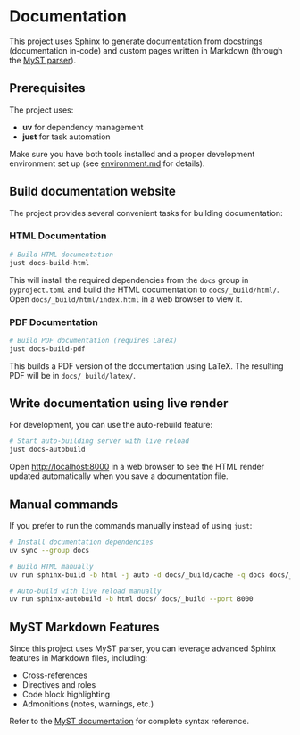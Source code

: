 # Documentation

This project uses Sphinx to generate documentation from docstrings (documentation in-code) and custom pages written in Markdown (through the [MyST parser](https://myst-parser.readthedocs.io/en/latest/)).

## Prerequisites

The project uses:

- **uv** for dependency management
- **just** for task automation

Make sure you have both tools installed and a proper development environment set up (see [environment.md](environment.md) for details).

## Build documentation website

The project provides several convenient tasks for building documentation:

### HTML Documentation

```bash
# Build HTML documentation
just docs-build-html
```

This will install the required dependencies from the `docs` group in `pyproject.toml` and build the HTML documentation to `docs/_build/html/`. Open `docs/_build/html/index.html` in a web browser to view it.

### PDF Documentation  

```bash
# Build PDF documentation (requires LaTeX)
just docs-build-pdf
```

This builds a PDF version of the documentation using LaTeX. The resulting PDF will be in `docs/_build/latex/`.

## Write documentation using live render

For development, you can use the auto-rebuild feature:

```bash
# Start auto-building server with live reload
just docs-autobuild
```

Open <http://localhost:8000> in a web browser to see the HTML render updated automatically when you save a documentation file.

## Manual commands

If you prefer to run the commands manually instead of using `just`:

```bash
# Install documentation dependencies
uv sync --group docs

# Build HTML manually
uv run sphinx-build -b html -j auto -d docs/_build/cache -q docs docs/_build/html

# Auto-build with live reload manually  
uv run sphinx-autobuild -b html docs/ docs/_build --port 8000
```

## MyST Markdown Features

Since this project uses MyST parser, you can leverage advanced Sphinx features in Markdown files, including:

- Cross-references
- Directives and roles
- Code block highlighting
- Admonitions (notes, warnings, etc.)

Refer to the [MyST documentation](https://myst-parser.readthedocs.io/en/latest/) for complete syntax reference.
